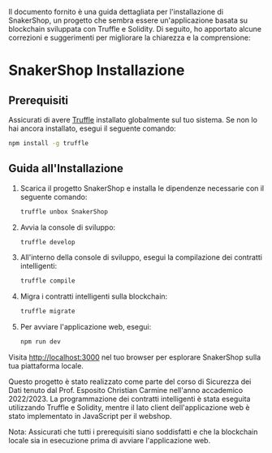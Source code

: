 Il documento fornito è una guida dettagliata per l'installazione di SnakerShop, un progetto che sembra essere un'applicazione basata su blockchain sviluppata con Truffle e Solidity. Di seguito, ho apportato alcune correzioni e suggerimenti per migliorare la chiarezza e la comprensione:

# SnakerShop Installazione

## Prerequisiti

Assicurati di avere [Truffle](https://www.trufflesuite.com/truffle) installato globalmente sul tuo sistema. Se non lo hai ancora installato, esegui il seguente comando:

```bash
npm install -g truffle
```

## Guida all'Installazione

1. Scarica il progetto SnakerShop e installa le dipendenze necessarie con il seguente comando:

    ```bash
    truffle unbox SnakerShop
    ```

2. Avvia la console di sviluppo:

    ```bash
    truffle develop
    ```

3. All'interno della console di sviluppo, esegui la compilazione dei contratti intelligenti:

    ```bash
    truffle compile
    ```

4. Migra i contratti intelligenti sulla blockchain:

    ```bash
    truffle migrate
    ```

5. Per avviare l'applicazione web, esegui:

    ```bash
    npm run dev
    ```

Visita [http://localhost:3000](http://localhost:3000) nel tuo browser per esplorare SnakerShop sulla tua piattaforma locale.

Questo progetto è stato realizzato come parte del corso di Sicurezza dei Dati tenuto dal Prof. Esposito Christian Carmine nell'anno accademico 2022/2023. La programmazione dei contratti intelligenti è stata eseguita utilizzando Truffle e Solidity, mentre il lato client dell'applicazione web è stato implementato in JavaScript per il webshop.

Nota: Assicurati che tutti i prerequisiti siano soddisfatti e che la blockchain locale sia in esecuzione prima di avviare l'applicazione web.
